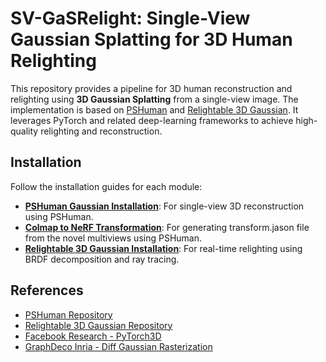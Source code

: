 # SV-GaSRelight: Single-View Gaussian Splatting for 3D Human Relighting

This repository provides a pipeline for 3D human reconstruction and relighting using **3D Gaussian Splatting** from a single-view image. The implementation is based on [PSHuman](https://github.com/pengHTYX/PSHuman) and [Relightable 3D Gaussian](https://github.com/NJU-3DV/Relightable3DGaussian). It leverages PyTorch and related deep-learning frameworks to achieve high-quality relighting and reconstruction.

## Installation

Follow the installation guides for each module:

- **[PSHuman Gaussian Installation](PSHuman/Readme.md)**: For single-view 3D reconstruction using PSHuman.
- **[Colmap to NeRF Transformation](TransformationFile/README.md)**: For generating transform.jason file from the novel multiviews using PSHuman.
- **[Relightable 3D Gaussian Installation](Relightable3DGaussian/README.md)**: For real-time relighting using BRDF decomposition and ray tracing.

## References

- [PSHuman Repository](https://github.com/pengHTYX/PSHuman)
- [Relightable 3D Gaussian Repository](https://github.com/NJU-3DV/Relightable3DGaussian)
- [Facebook Research - PyTorch3D](https://github.com/facebookresearch/pytorch3d)
- [GraphDeco Inria - Diff Gaussian Rasterization](https://github.com/graphdeco-inria/diff-gaussian-rasterization)

